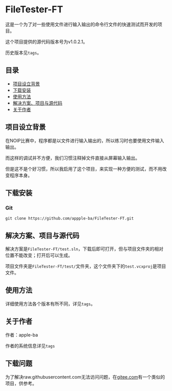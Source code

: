 # FileTester-FT

这是一个为了对一些使用文件进行输入输出的命令行文件的快速测试而开发的项目。

这个项目提供的源代码版本号为v1.0.2.1。

历史版本见`tags`。

## 目录

- [项目设立背景](#项目设立背景)
- [下载安装](#下载安装)
- [使用方法](#使用方法)
- [解决方案、项目与源代码](#解决方案、项目与源代码)
- [关于作者](#关于作者)

## 项目设立背景

在NOIP比赛中，程序都是以文件进行输入输出的，所以练习时也要使用文件输入输出。

而这样的调试并不方便，我们习惯注释掉文件直接从屏幕输入输出。

但是这不是个好习惯，所以我启用了这个项目，来实现一种方便的测试，而不用改变程序本身。

## 下载安装

### Git

```
git clone https://github.com/appple-ba/FileTester-FT.git
```


## 解决方案、项目与源代码

解决方案是`FileTester-FT/test.sln`，下载后即可打开，但与项目文件夹的相对位置不能改变；打开后可以生成。

项目文件夹是`FileTester-FT/test/`文件夹，这个文件夹下的`test.vcxproj`是项目文件。

## 使用方法

详细使用方法各个版本有所不同，详见`tags`。

## 关于作者

作者：apple-ba

作者的系统信息详见`tags`

## 下载问题

为了解决raw.githubusercontent.com无法访问问题，在[gitee.com](https://gitee.com/apple-ba/FileTester-FT/)有一个类似的项目，供参考。

